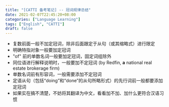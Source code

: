 ```yaml
---
title: "[CATTI 备考笔记] -- 冠词规律总结"
date: 2021-02-07T22:45:20+08:00
categories: ["Language Learning"]
tags: ["English", "CATTI"]
draft: false
---
```


+ 复数前面一般不加定冠词，除非后面跟定于从句（或其缩略式）进行限定
+ 明确特指对象一般要加定冠词
+ "of" 前的单数名词一般要加定冠词，固定词组除外
+ 同位语进行解释说明时，一般要加不定冠词 (by Redfin, **a** national real estate brokerage firm)
+ 单数名词前有形容词，一般需要添加不定冠词
+ 定语从句（包括“doing”和“done”的从句所略形式）的先行词前一般都要添加定冠词
+ 如果实在搞不清楚，不妨将其翻译为中文，看看加不加、加什么更符合汉语习惯
